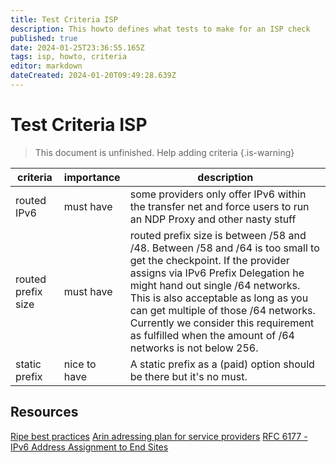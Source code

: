 ```yaml
---
title: Test Criteria ISP
description: This howto defines what tests to make for an ISP check
published: true
date: 2024-01-25T23:36:55.165Z
tags: isp, howto, criteria
editor: markdown
dateCreated: 2024-01-20T09:49:28.639Z
---
```


# Test Criteria ISP

> This document is unfinished. Help adding criteria
{.is-warning}

| criteria | importance | description |
| - | - | - |
| routed IPv6 | must have | some providers only offer IPv6 within the transfer net and force users to run an NDP Proxy and other nasty stuff |
| routed prefix size | must have | routed prefix size is between /58 and /48. Between /58 and /64 is too small to get the checkpoint. If the provider assigns via IPv6 Prefix Delegation he might hand out single /64 networks. This is also acceptable as long as you can get multiple of those /64 networks. Currently we consider this requirement as fulfilled when the amount of /64 networks is not below 256.
| static prefix | nice to have | A static prefix as a (paid) option should be there but it's no must.

## Resources
[Ripe best practices](https://www.ripe.net/publications/docs/ripe-690/)
[Arin adressing plan for service providers](https://www.arin.net/vault/blog/2018/07/05/ipv6-addressing-plan-design-for-service-providers/)
[RFC 6177 - IPv6 Address Assignment to End Sites](https://datatracker.ietf.org/doc/html/rfc6177)
